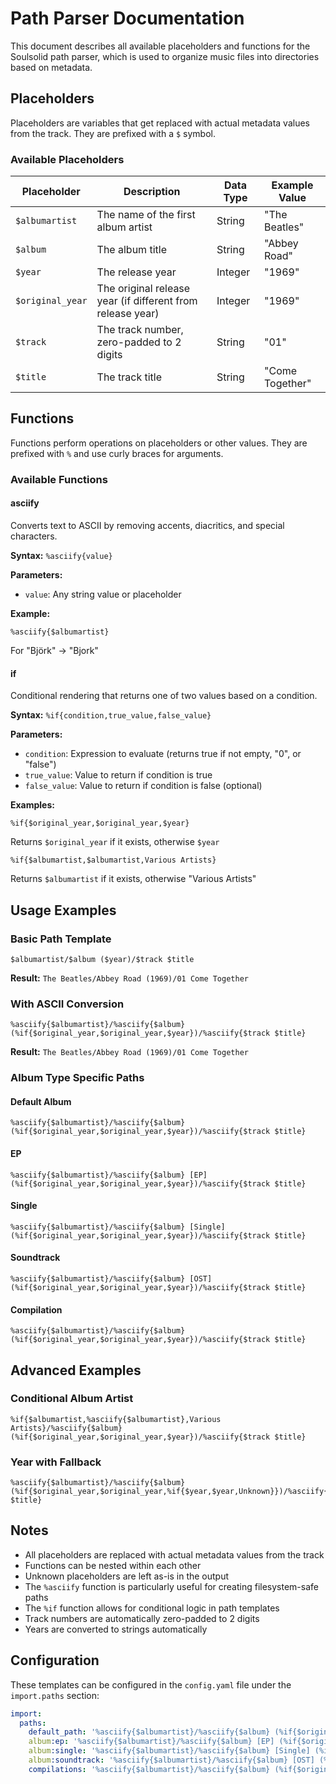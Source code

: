 # Path Parser Documentation

This document describes all available placeholders and functions for the Soulsolid path parser, which is used to organize music files into directories based on metadata.

## Placeholders

Placeholders are variables that get replaced with actual metadata values from the track. They are prefixed with a `$` symbol.

### Available Placeholders

| Placeholder | Description | Data Type | Example Value |
|-------------|-------------|-----------|---------------|
| `$albumartist` | The name of the first album artist | String | "The Beatles" |
| `$album` | The album title | String | "Abbey Road" |
| `$year` | The release year | Integer | "1969" |
| `$original_year` | The original release year (if different from release year) | Integer | "1969" |
| `$track` | The track number, zero-padded to 2 digits | String | "01" |
| `$title` | The track title | String | "Come Together" |

## Functions

Functions perform operations on placeholders or other values. They are prefixed with `%` and use curly braces for arguments.

### Available Functions

#### asciify

Converts text to ASCII by removing accents, diacritics, and special characters.

**Syntax:** `%asciify{value}`

**Parameters:**
- `value`: Any string value or placeholder

**Example:**
```
%asciify{$albumartist}
```
For "Björk" → "Bjork"

#### if

Conditional rendering that returns one of two values based on a condition.

**Syntax:** `%if{condition,true_value,false_value}`

**Parameters:**
- `condition`: Expression to evaluate (returns true if not empty, "0", or "false")
- `true_value`: Value to return if condition is true
- `false_value`: Value to return if condition is false (optional)

**Examples:**
```
%if{$original_year,$original_year,$year}
```
Returns `$original_year` if it exists, otherwise `$year`

```
%if{$albumartist,$albumartist,Various Artists}
```
Returns `$albumartist` if it exists, otherwise "Various Artists"

## Usage Examples

### Basic Path Template
```
$albumartist/$album ($year)/$track $title
```

**Result:** `The Beatles/Abbey Road (1969)/01 Come Together`

### With ASCII Conversion
```
%asciify{$albumartist}/%asciify{$album} (%if{$original_year,$original_year,$year})/%asciify{$track $title}
```

**Result:** `The Beatles/Abbey Road (1969)/01 Come Together`

### Album Type Specific Paths

#### Default Album
```
%asciify{$albumartist}/%asciify{$album} (%if{$original_year,$original_year,$year})/%asciify{$track $title}
```

#### EP
```
%asciify{$albumartist}/%asciify{$album} [EP] (%if{$original_year,$original_year,$year})/%asciify{$track $title}
```

#### Single
```
%asciify{$albumartist}/%asciify{$album} [Single] (%if{$original_year,$original_year,$year})/%asciify{$track $title}
```

#### Soundtrack
```
%asciify{$albumartist}/%asciify{$album} [OST] (%if{$original_year,$original_year,$year})/%asciify{$track $title}
```

#### Compilation
```
%asciify{$albumartist}/%asciify{$album} (%if{$original_year,$original_year,$year})/%asciify{$track $title}
```

## Advanced Examples

### Conditional Album Artist
```
%if{$albumartist,%asciify{$albumartist},Various Artists}/%asciify{$album} (%if{$original_year,$original_year,$year})/%asciify{$track $title}
```

### Year with Fallback
```
%asciify{$albumartist}/%asciify{$album} (%if{$original_year,$original_year,%if{$year,$year,Unknown}})/%asciify{$track $title}
```

## Notes

- All placeholders are replaced with actual metadata values from the track
- Functions can be nested within each other
- Unknown placeholders are left as-is in the output
- The `%asciify` function is particularly useful for creating filesystem-safe paths
- The `%if` function allows for conditional logic in path templates
- Track numbers are automatically zero-padded to 2 digits
- Years are converted to strings automatically

## Configuration

These templates can be configured in the `config.yaml` file under the `import.paths` section:

```yaml
import:
  paths:
    default_path: '%asciify{$albumartist}/%asciify{$album} (%if{$original_year,$original_year,$year})/%asciify{$track $title}'
    album:ep: '%asciify{$albumartist}/%asciify{$album} [EP] (%if{$original_year,$original_year,$year})/%asciify{$track $title}'
    album:single: '%asciify{$albumartist}/%asciify{$album} [Single] (%if{$original_year,$original_year,$year})/%asciify{$track $title}'
    album:soundtrack: '%asciify{$albumartist}/%asciify{$album} [OST] (%if{$original_year,$original_year,$year})/%asciify{$track $title}'
    compilations: '%asciify{$albumartist}/%asciify{$album} (%if{$original_year,$original_year,$year})/%asciify{$track $title}'
```
